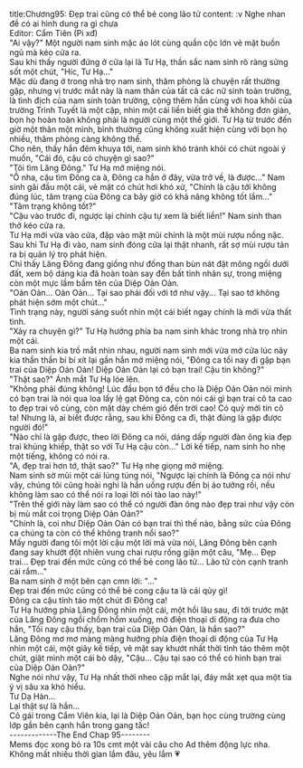 title:Chương95: Đẹp trai cũng có thể bẻ cong lão tử
content:
:v Nghe nhan đề có ai hình dung ra gì chưa<br>Editor: Cẩm Tiên (Pi xđ)<br>"Ai vậy?" Một người nam sinh mặc áo lót cùng quần cộc lớn vẻ mặt buồn ngủ mà kéo cửa ra.<br>Sau khi thấy người đứng ở cửa lại là Tư Hạ, thần sắc nam sinh rõ ràng sửng sốt một chút, "Híc, Tư Hạ..."<br>Mặc dù đang ở trong nhà trọ nam sinh, thăm phòng là chuyện rất thường gặp, nhưng vị trước mắt này là nam thần của tất cả các nữ sinh toàn trường, là tình địch của nam sinh toàn trường, cộng thêm hắn cùng với hoa khôi của trường Trình Tuyết là một cặp, nhìn một cái liền biết gia thế không đơn giản, bọn họ hoàn toàn không phải là người cùng một thế giới. Tư Hạ từ trước đến giờ một thân một mình, bình thường cũng không xuất hiện cùng với bọn họ nhiều, thăm phòng càng không thể.<br>Cho nên, thấy hắn đêm khuya tới, nam sinh khó tránh khỏi có chút ngoài ý muốn, "Cái đó, cậu có chuyện gì sao?"<br>"Tôi tìm Lăng Đông." Tư Hạ mở miệng nói.<br>"Ồ nha, cậu tìm Đông ca à, Đông ca hắn ở đây, vừa trở về, là được..." Nam sinh gãi đầu một cái, vẻ mặt có chút hơi khó xử, "Chính là cậu tới không đúng lúc, tâm trạng của Đông ca bây giờ có khả năng không tốt lắm..."<br>"Tâm trạng không tốt?"<br>"Cậu vào trước đi, ngược lại chính cậu tự xem là biết liền!" Nam sinh than thở kéo cửa ra.<br>Tư Hạ mới vừa vào cửa, đập vào mặt mũi chính là một mùi rượu nồng nặc.<br>Sau khi Tư Hạ đi vào, nam sinh đóng cửa lại thật nhanh, rất sợ mùi rượu tản ra bị quản lý trọ phát hiện.<br>Chỉ thấy Lăng Đông đang giống như đống than bùn nát đặt mông ngồi dưới đất, xem bộ dáng kia đã hoàn toàn say đến bất tỉnh nhân sự, trong miệng còn một mực lầm bầm tên của Diệp Oản Oản.<br>"Oản Oản... Oản Oản... Tại sao phải đối với tớ như vậy... Tại sao tớ không phát hiện sớm một chút..."<br>Tình trạng này, người sáng suốt nhìn một cái biết ngay chính là mới vừa thất tình.<br>"Xảy ra chuyện gì?" Tư Hạ hướng phía ba nam sinh khác trong nhà trọ nhìn một cái.<br>Ba nam sinh kia trố mắt nhìn nhau, người nam sinh mới vừa mở cửa lúc nãy kia thần thần bí bí xít lại gần hắn mở miệng nói, "Đông ca tối nay đi gặp bạn trai của Diệp Oản Oản! Diệp Oản Oản lại có bạn trai! Cậu tin không?"<br>"Thật sao?" Ánh mắt Tư Hạ lóe lên.<br>"Không phải đúng không! Lúc đầu bọn tớ đều cho là Diệp Oản Oản nói mình có bạn trai là nói qua loa lấy lệ gạt Đông ca, còn nói cái gì bạn trai cô ta cao to đẹp trai vô cùng, còn mặt dày chém gió đến trời cao! Có quỷ mới tin cô ta! Nhưng là, ai biết được rằng, sau khi Đông ca đi, thật đúng là gặp được người đó!"<br>"Nào chỉ là gặp được, theo lời Đông ca nói, dáng dấp người đàn ông kia đẹp trai khủng khiếp, thật so với Tư Hạ cậu còn..." Lời kế tiếp, nam sinh ho nhẹ một tiếng, không có nói ra.<br>"A, đẹp trai hơn tớ, thật sao?" Tư Hạ nhẹ giọng mở miệng.<br>Nam sinh sờ mũi một cái lúng túng nói, "Ngược lại chính là Đông ca nói như vậy, chúng tôi cũng hoài nghi là hắn uống rượu đến bị ảo tưởng rồi, nếu không làm sao có thể nói ra loại lời nói tào lao này!"<br>"Trên thế giới này làm sao có thể có người đàn ông nào đẹp trai như vậy còn bị mù mắt coi trọng Diệp Oản Oản?"<br>"Chính là, coi như Diệp Oản Oản có bạn trai thì thế nào, bằng sức của Đông ca chúng ta còn có thể không tranh nổi sao?"<br>Mấy người đang tôi một lời cậu một lời mà vừa nói, Lăng Đông bên cạnh đang say khướt đột nhiên vung chai rượu rống giận một câu, "Mẹ... Đẹp trai... Đẹp trai đến mức cũng có thể bẻ cong lão tử... Lão tử còn cạnh tranh cái rắm..."<br>Ba nam sinh ở một bên cạn cmn lời: "..."<br>Đẹp trai đến mức cũng có thể bẻ cong cậu ta là cái qủy gì!<br>Đông ca cậu tỉnh táo một chút đi Đông ca!<br>Tư Hạ hướng phía Lăng Đông nhìn một cái, một hồi lâu sau, đi tới trước mặt của Lăng Đông ngồi chồm hổm xuống, mở điện thoại di động ra đưa cho hắn, "Tối nay cậu thấy, bạn trai của Diệp Oản Oản, là hắn sao?"<br>Lăng Đông mơ mơ màng màng hướng phía điện thoại di động của Tư Hạ nhìn một cái, một giây kế tiếp, vẻ mặt say khướt nhất thời tỉnh táo thêm một chút, giật mình một cái bò dậy, "Cậu... Cậu tại sao có thể có hình bạn trai của Diệp Oản Oản?"<br>Nghe nói như vậy, Tư Hạ nhất thời nheo cặp mắt lại, đáy mắt xẹt qua một tia ý vị sâu xa khó hiểu.<br>Tư Dạ Hàn...<br>Lại thật sự là hắn...<br>Cô gái trong Cẩm Viên kia, lại là Diệp Oản Oản, bạn học cùng trường cùng lớp gần bên cạnh hắn trong gang tấc!<br>-------------The End Chap 95--------<br>Mems đọc xong bỏ ra 10s cmt một vài câu cho Ad thêm động lực nha. Không mất nhiều thời gian lắm đâu, yêu lắm 💗